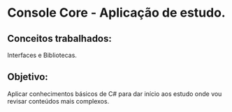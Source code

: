 # Console Core - Aplicação de estudo. 

## Conceitos trabalhados:
Interfaces e Bibliotecas. 

## Objetivo:
Aplicar conhecimentos básicos de C# para dar início aos estudo onde vou revisar conteúdos mais complexos.